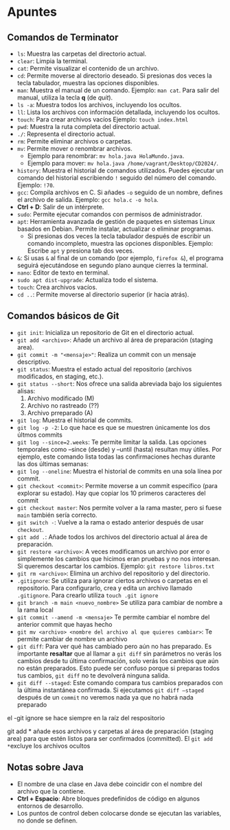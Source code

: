 # Apuntes

## Comandos de Terminator

- `ls`: Muestra las carpetas del directorio actual.
- `clear`: Limpia la terminal.
- `cat`: Permite visualizar el contenido de un archivo.
- `cd`: Permite moverse al directorio deseado. Si presionas dos veces la tecla tabulador, muestra las opciones disponibles.
- `man`: Muestra el manual de un comando. Ejemplo: `man cat`. Para salir del manual, utiliza la tecla **q** (de *quit*).
- `ls -a`: Muestra todos los archivos, incluyendo los ocultos.
- `ll`: Lista los archivos con información detallada, incluyendo los ocultos.
- `touch`: Para crear archivos vacíos Ejemplo: `touch index.html`
- `pwd`: Muestra la ruta completa del directorio actual.
- `./`: Representa el directorio actual.
- `rm`: Permite eliminar archivos o carpetas.
- `mv`: Permite mover o renombrar archivos.
  - Ejemplo para renombrar: `mv hola.java HolaMundo.java`.
  - Ejemplo para mover: `mv hola.java /home/vagrant/Desktop/CD2024/`.
- `history`: Muestra el historial de comandos utilizados. Puedes ejecutar un comando del historial escribiendo `!` seguido del número del comando. Ejemplo: `!70`.
- `gcc`: Compila archivos en C. Si añades `-o` seguido de un nombre, defines el archivo de salida. Ejemplo: `gcc hola.c -o hola`.
- **Ctrl + D**: Salir de un intérprete.
- `sudo`: Permite ejecutar comandos con permisos de administrador.
- `apt`: Herramienta avanzada de gestión de paquetes en sistemas Linux basados en Debian. Permite instalar, actualizar o eliminar programas.
  - Si presionas dos veces la tecla tabulador después de escribir un comando incompleto, muestra las opciones disponibles. Ejemplo: Escribe `apt` y presiona tab dos veces.
- `&`: Si usas `&` al final de un comando (por ejemplo, `firefox &`), el programa seguirá ejecutándose en segundo plano aunque cierres la terminal.
- `nano`: Editor de texto en terminal.
- `sudo apt dist-upgrade`: Actualiza todo el sistema.
- `touch`: Crea archivos vacíos.
- `cd ..`: Permite moverse al directorio superior (ir hacia atrás).




## Comandos básicos de Git

- `git init`: Inicializa un repositorio de Git en el directorio actual.
- `git add <archivo>`: Añade un archivo al área de preparación (staging area).
- `git commit -m "<mensaje>"`: Realiza un commit con un mensaje descriptivo.
- `git status`: Muestra el estado actual del repositorio (archivos modificados, en staging, etc.).
- `git status --short`: Nos ofrece una salida abreviada bajo los siguientes alisas:
  1. Archivo modificado (M)
  1. Archivo no rastreado (??)
  1. Archivo prreparado (A)
- `git log`: Muestra el historial de commits.
- `git log -p -2`: Lo que hace es que se muestren únicamente los dos últmos commits
- `git log --since=2.weeks`: Te permite limitar la salida. Las opciones temporales como –since (desde) y –until (hasta) resultan muy útiles. Por ejemplo, este comando lista todas las confirmaciones hechas durante las dos últimas semanas:
- `git log --oneline`: Muestra el historial de commits en una sola línea por commit.
- `git checkout <commit>`: Permite moverse a un commit específico (para explorar su estado). Hay que copiar los 10 primeros caracteres del commit 
- `git checkout master`:  Nos permite volver a la rama master, pero si fuese `main` también sería correcto. 
- `git switch -`: Vuelve a la rama o estado anterior después de usar `checkout`.
- `git add .`: Añade todos los archivos del directorio actual al área de preparación.
- `git restore <archivo>`: A veces modificamos un archivo por error o simplemente los cambios que hicimos eran pruebas y no nos interesan. Si queremos descartar los cambios. Ejemplo: `git restore libros.txt`
- `git rm <archivo>`: Elimina un archivo del repositorio y del directorio.
- `.gitignore`: Se utiliza para ignorar ciertos archivos o carpetas en el repositorio. Para configurarlo, crea y edita un archivo llamado `.gitignore`. 
  Para crearlo utiliza `touch .git ignore`
- `git branch -m main <nuevo_nombre>` Se utiliza para cambiar de nombre a la rama local
- `git commit --amend -m <mensaje>` Te permite cambiar el nombre del anterior commit que hayas hecho
- `git mv <archivo> <nombre del archivo al que quieres cambiar>`: Te permite cambiar de nombre un archivo
- `git diff`: Para ver qué has cambiado pero aún no has preparado. Es importante **resaltar** que al llamar a `git diff` sin parámetros no verás los cambios desde tu última confirmación, solo verás los cambios que aún no están preparados. Esto puede ser confuso porque si preparas todos tus cambios, `git diff` no te devolverá ninguna salida.
-  `git diff --staged`: Este comando compara tus cambios preparados con la última instantánea confirmada. Si ejecutamos  `git diff –staged` después de un `commit` no veremos nada ya que no habrá nada preparado

el -git ignore se hace siempre en la raíz del respositorio

git add * añade esos archivos y carpetas al área de preparación (staging area) para que estén listos para ser confirmados (committed). El `git add *`excluye los archivos ocultos

## Notas sobre Java

- El nombre de una clase en Java debe coincidir con el nombre del archivo que la contiene.
- **Ctrl + Espacio**: Abre bloques predefinidos de código en algunos entornos de desarrollo.
- Los puntos de control deben colocarse donde se ejecutan las variables, no donde se definen.